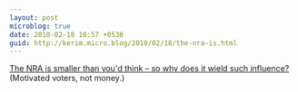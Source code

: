 ```yaml
---
layout: post
microblog: true
date: 2018-02-18 10:57 +0530
guid: http://kerim.micro.blog/2018/02/18/the-nra-is.html
---
```

[The NRA is smaller than you'd think – so why does it wield such influence?](https://www.theguardian.com/us-news/2017/nov/17/nra-gun-lobby-gun-control-congress) (Motivated voters, not money.)
